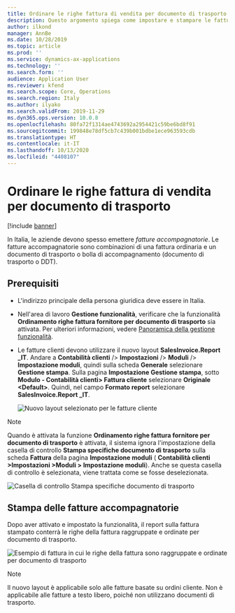 ```yaml
---
title: Ordinare le righe fattura di vendita per documento di trasporto
description: Questo argomento spiega come impostare e stampare le fatture accompagnatorie che includono i dettagli dei documenti di trasporto richiesti.
author: ilkond
manager: AnnBe
ms.date: 10/28/2019
ms.topic: article
ms.prod: ''
ms.service: dynamics-ax-applications
ms.technology: ''
ms.search.form: ''
audience: Application User
ms.reviewer: kfend
ms.search.scope: Core, Operations
ms.search.region: Italy
ms.author: ilyako
ms.search.validFrom: 2019-11-29
ms.dyn365.ops.version: 10.0.8
ms.openlocfilehash: 80fa72f1314ae4743692a2954421c59be6bd8f91
ms.sourcegitcommit: 199848e78df5cb7c439b001bdbe1ece963593cdb
ms.translationtype: HT
ms.contentlocale: it-IT
ms.lasthandoff: 10/13/2020
ms.locfileid: "4408107"
---
```

# <a name="sort-sales-invoice-lines-by-packing-slip"></a>Ordinare le righe fattura di vendita per documento di trasporto

[!include [banner](../includes/banner.md)]

In Italia, le aziende devono spesso emettere *fatture accompagnatorie*. Le fatture accompagnatorie sono combinazioni di una fattura ordinaria e un documento di trasporto o bolla di accompagnamento (documento di trasporto o DDT).

## <a name="prerequisites"></a>Prerequisiti

- L'indirizzo principale della persona giuridica deve essere in Italia.
- Nell'area di lavoro **Gestione funzionalità**, verificare che la funzionalità **Ordinamento righe fattura fornitore per documento di trasporto** sia attivata. Per ulteriori informazioni, vedere [Panoramica della gestione funzionalità](../../fin-and-ops/get-started/feature-management/feature-management-overview.md).
- Le fatture clienti devono utilizzare il nuovo layout **SalesInvoice.Report \_IT**. Andare a **Contabilità clienti** /> **Impostazioni** /> **Moduli** /> **Impostazione moduli**, quindi sulla scheda **Generale** selezionare **Gestione stampa**. Sulla pagina **Impostazione Gestione stampa**, sotto **Modulo - Contabilità clienti\> Fattura cliente** selezionare **Originale \<Default\>**. Quindi, nel campo **Formato report** selezionare **SalesInvoice.Report \_IT**.

    ![Nuovo layout selezionato per le fatture cliente](media/emea-ita-exil-invoice-packing-slip-pic2.jpg)

> [!NOTE]
> Quando è attivata la funzione **Ordinamento righe fattura fornitore per documento di trasporto** è attivata, il sistema ignora l'impostazione della casella di controllo **Stampa specifiche documento di trasporto** sulla scheda **Fattura** della pagina **Impostazione moduli** ( **Contabilità clienti \>Impostazioni \>Moduli \> Impostazione moduli**). Anche se questa casella di controllo è selezionata, viene trattata come se fosse deselezionata.
>
> ![Casella di controllo Stampa specifiche documento di trasporto](media/emea-ita-exil-invoice-packing-slip-pic3.jpg)

## <a name="printing-accompanying-invoices"></a>Stampa delle fatture accompagnatorie

Dopo aver attivato e impostato la funzionalità, il report sulla fattura stampato conterrà le righe della fattura raggruppate e ordinate per documento di trasporto.

![Esempio di fattura in cui le righe della fattura sono raggruppate e ordinate per documento di trasporto](media/emea-ita-exil-invoice-packing-slip-pic.jpg)

> [!NOTE]
> Il nuovo layout è applicabile solo alle fatture basate su ordini cliente. Non è applicabile alle fatture a testo libero, poiché non utilizzano documenti di trasporto.
